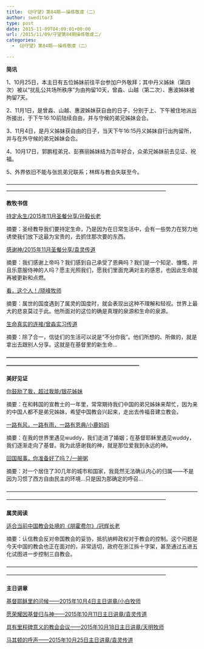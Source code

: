 ```yaml
---
title: 《@守望》第84期——操练敬虔（二）
author: sweditor3
type: post
date: 2015-11-09T04:09:01+00:00
url: /2015/11/09/守望第84期操练敬虔二/
categories:
  - 《@守望》第84期——操练敬虔（二）

---
```

**简讯** 

1、10月25日，本主日有五位姊妹前往平台参加户外敬拜；其中丹义姊妹（第四次）被以&ldquo;扰乱公共场所秩序&rdquo;为由拘留10天，曾淼、山越（第二次）、惠波姊妹被拘留7天。
	  
2、11月1日，是曾淼、山越、惠波姊妹获自由的日子，分别于上、下午被住地派出所接出，于下午16:10前陆续自由，并与守候的弟兄姊妹会合。
	  
3、11月4日，是丹义姊妹获自由的日子，当天下午16:15丹义姊妹自行出拘留所，并与在外守候的弟兄姊妹会合。
	  
4、10月17日，郭鹏程弟兄、彭赛丽姊妹结为百年好合，众弟兄姊妹前去见证、祝福。
	  
5、外界依旧不能与张凯弟兄联系；林辉与教会失联至今。 

&mdash;&mdash;&mdash;&mdash;&mdash;&mdash;&mdash;&mdash;&mdash;&mdash;&mdash;&mdash;&mdash;&mdash;&mdash;&mdash;&mdash;&mdash;&mdash;&mdash;&mdash;&mdash;&mdash;&mdash;&mdash;&mdash;&mdash;&mdash;&mdash;&mdash;&mdash;&mdash;&mdash;&mdash;&mdash;&mdash;&mdash;&mdash;&mdash;&mdash;&mdash;&mdash;&mdash;&mdash;&mdash;&mdash;&mdash;&mdash;&mdash;&mdash;&mdash;&mdash;&mdash;&mdash;&mdash;&mdash;&mdash;&mdash;&mdash;&mdash;&mdash;&mdash;&mdash;&mdash;&mdash;&mdash; 

**教牧书信** 

[持定永生/2015年11月圣餐分享/孙毅长老][1]
	  
摘要：圣经教导我们要持定生命，乃是因为在日常生活中，会有一些势力在努力地诱使我们放下这最为宝贵的，去抓住那次要的东西。 

[感谢神/2015年11月圣餐分享/袁灵传道][2]
	  
摘要：我们感谢上帝吗？我们感到自己承受了恩典吗？我们是一个知足、慷慨，并且乐意服侍神的人吗？愿主光照我们，愿我们里面充满对主的感恩，也因此生命就再被更新和点燃。 

[看，这个人！/晓峰牧师][3]
	  
摘要：属世的国度遇到了属灵的国度时，就会表现出这种不理解和轻视。世界上最大的悲哀莫过于此。他所面对的这位的确是真理的泉源和生命的泉源。 

[生命真实的连接/曾淼实习传道][4]
	  
摘要：除了合一，信徒们的生活可以说是&ldquo;不分你我&rdquo;。他们所想的、所做的，就是拿出去跟别人分享。这就是在基督里的新生命&#8230; 

**<span style="line-height: 20.8px;">&mdash;&mdash;&mdash;&mdash;&mdash;&mdash;&mdash;&mdash;&mdash;&mdash;&mdash;&mdash;&mdash;&mdash;&mdash;&mdash;&mdash;&mdash;&mdash;&mdash;&mdash;&mdash;&mdash;&mdash;&mdash;&mdash;&mdash;&mdash;&mdash;&mdash;&mdash;&mdash;&mdash;&mdash;&mdash;&mdash;&mdash;&mdash;&mdash;&mdash;&mdash;&mdash;&mdash;&mdash;&mdash;&mdash;&mdash;&mdash;&mdash;&mdash;&mdash;&mdash;&mdash;&mdash;&mdash;&mdash;&mdash;&mdash;&mdash;&mdash;&mdash;</span>** 

**美好见证** 

[你鼓励了我，超过我能/银花姊妹][5]
	  
摘要：在和韩国的宣教士的一年里，常常期待我们中国的弟兄姊妹来帮忙，因为来的中国人都不是弟兄姊妹，希望中国教会兴起来，走出去传福音建立教会。 

[一路有风，一路有雨，一路有恩典/小鹿妈妈][6]
	  
摘要：在我的世界里遇见wuddy，我们走进了婚姻；在基督耶稣里遇见wuddy，我们逐渐走向了基督。我为此感谢我的神，就是那位爱我到永远的神。 

[回国服事，你准备好了吗？/一碗粥][7]
	  
摘要：对一个居住了30几年的城市和国家，我竟然无法确认内心的归属&mdash;&mdash;不是因为习惯了西方自由民主的环境&#8230;只是因为那确定的呼召&#8230; 

<span style="line-height: 20.8px;">&mdash;&mdash;&mdash;&mdash;&mdash;&mdash;&mdash;&mdash;&mdash;&mdash;&mdash;&mdash;&mdash;&mdash;&mdash;&mdash;&mdash;&mdash;&mdash;&mdash;&mdash;&mdash;&mdash;&mdash;&mdash;&mdash;&mdash;&mdash;&mdash;&mdash;&mdash;&mdash;&mdash;&mdash;&mdash;&mdash;&mdash;&mdash;&mdash;&mdash;&mdash;&mdash;&mdash;&mdash;&mdash;&mdash;&mdash;&mdash;&mdash;&mdash;&mdash;&mdash;&mdash;&mdash;&mdash;&mdash;&mdash;&mdash;&mdash;&mdash;&mdash;&mdash;&mdash;&mdash;&mdash;&mdash;</span> 

**属灵阅读** 

[适合当前中国教会处境的《朋霍费尔》/冠辉长老][8]
	  
摘要：认信教会反对帝国教会的妥协，抵抗纳粹政权对于教会的控制。这个问题是今天中国的教会也正在面对的，非常适切，政府在浙江拆十字架，甚至通过五进五化试图进一步控制三自教会。 

<span style="line-height: 20.8px;">&mdash;&mdash;&mdash;&mdash;&mdash;&mdash;&mdash;&mdash;&mdash;&mdash;&mdash;&mdash;&mdash;&mdash;&mdash;&mdash;&mdash;&mdash;&mdash;&mdash;&mdash;&mdash;&mdash;&mdash;&mdash;&mdash;&mdash;&mdash;&mdash;&mdash;&mdash;&mdash;&mdash;&mdash;&mdash;&mdash;&mdash;&mdash;&mdash;&mdash;&mdash;&mdash;&mdash;&mdash;&mdash;&mdash;&mdash;&mdash;&mdash;&mdash;&mdash;&mdash;&mdash;&mdash;&mdash;&mdash;&mdash;&mdash;&mdash;&mdash;&mdash;&mdash;&mdash;&mdash;&mdash;&mdash;</span> 

**主日讲章** 

[基督耶稣里的问候&mdash;&mdash;2015年10月4日主日讲章/小白牧师][9]
	  
[愿荣耀因基督归与神&mdash;&mdash;2015年10月11日主日讲章/袁灵传道][10]
	  
[具有里程碑意义的教会会议&mdash;&mdash;2015年10月18日主日讲章/天明牧师][11]
	  
[马其顿的呼声&mdash;&mdash;2015年10月25日主日讲章/袁灵传道][12] 

&nbsp; 

&nbsp; 

&nbsp; 

&nbsp; 


	  
&nbsp; &nbsp; &nbsp;
	  
&nbsp;&nbsp; 

&nbsp; 

&nbsp;

 [1]: /2015/11/09/持定永生文孙毅长老/
 [2]: /2015/11/09/感谢神文袁灵/
 [3]: /2015/11/09/看这个人文晓峰牧师/
 [4]: /2015/11/09/生命真实的连接文曾淼/
 [5]: /2015/11/09/你鼓励了我超过我能文银花姊妹/
 [6]: /2015/11/09/一路有风一路有雨一路有恩典文小鹿妈妈/
 [7]: /2015/11/09/回国服事你准备好了吗文一碗粥/
 [8]: /2015/11/09/适合当前中国教会处境的朋霍费尔文冠辉长/
 [9]: /2015/10/03/基督耶稣里的问候2015年10月4日主日讲章小白牧师/
 [10]: /2015/10/09/愿荣耀因基督归与神2015年10月11日主日讲章袁灵传/
 [11]: /2015/10/17/具有里程碑意义的教会会议2015年10月18日主日讲章/
 [12]: /2015/10/24/马其顿的呼声2015年10月25日主日讲章袁灵传道/